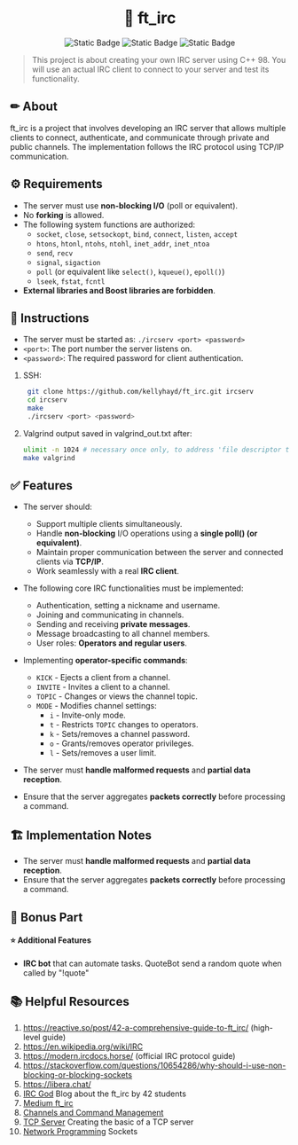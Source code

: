 <h1 align="center"> 📡 ft_irc </h1>

<p align="center">
<img alt="Static Badge" src="https://img.shields.io/badge/42-London-orange"> <img alt="Static Badge" src="https://img.shields.io/badge/language-C++98-blue">  <img alt="Static Badge" src="https://img.shields.io/badge/submitted_in-2025-green">
</p>

>This project is about creating your own IRC server using C++ 98. You will use an actual IRC client to connect to your server and test its functionality.

<h2> ✏ About </h2>
ft_irc is a project that involves developing an IRC server that allows multiple clients to connect, authenticate, and communicate through private and public channels. The implementation follows the IRC protocol using TCP/IP communication. 


<h2> ⚙ Requirements </h2>

- The server must use **non-blocking I/O** (poll or equivalent).
- No **forking** is allowed.
- The following system functions are authorized:
  - `socket`, `close`, `setsockopt`, `bind`, `connect`, `listen`, `accept`
  - `htons`, `htonl`, `ntohs`, `ntohl`, `inet_addr`, `inet_ntoa`
  - `send`, `recv`
  - `signal`, `sigaction`
  - `poll` (or equivalent like `select()`, `kqueue()`, `epoll()`)
  - `lseek`, `fstat`, `fcntl`
- **External libraries and Boost libraries are forbidden**.

<h2>  📝 Instructions </h2>

- The server must be started as:
`./ircserv <port> <password>`
- `<port>`: The port number the server listens on.
- `<password>`: The required password for client authentication.

1. SSH:
   ```sh
    git clone https://github.com/kellyhayd/ft_irc.git ircserv
    cd ircserv
    make
    ./ircserv <port> <password>
   ```

2. Valgrind output saved in valgrind_out.txt after:
   ```sh
   ulimit -n 1024 # necessary once only, to address 'file descriptor too high' error
   make valgrind
   ```

<h2>  ✅ Features </h2>

- The server should:
  - Support multiple clients simultaneously.
  - Handle **non-blocking** I/O operations using a **single poll() (or equivalent)**.
  - Maintain proper communication between the server and connected clients via **TCP/IP**.
  - Work seamlessly with a real **IRC client**.
- The following core IRC functionalities must be implemented:
  - Authentication, setting a nickname and username.
  - Joining and communicating in channels.
  - Sending and receiving **private messages**.
  - Message broadcasting to all channel members.
  - User roles: **Operators and regular users**.
- Implementing **operator-specific commands**:
  - `KICK` - Ejects a client from a channel.
  - `INVITE` - Invites a client to a channel.
  - `TOPIC` - Changes or views the channel topic.
  - `MODE` - Modifies channel settings:
    - `i` - Invite-only mode.
    - `t` - Restricts `TOPIC` changes to operators.
    - `k` - Sets/removes a channel password.
    - `o` - Grants/removes operator privileges.
    - `l` - Sets/removes a user limit.

- The server must **handle malformed requests** and **partial data reception**.
- Ensure that the server aggregates **packets correctly** before processing a command.


<h2> 🏗 Implementation Notes </h2>

- The server must **handle malformed requests** and **partial data reception**.
- Ensure that the server aggregates **packets correctly** before processing a command.

<h2> 🌟 Bonus Part </h2>

<h4> ⭐ Additional Features </h4>

- **IRC bot** that can automate tasks. QuoteBot send a random quote when called by "!quote"

<h2> 📚 Helpful Resources </h2>

1. https://reactive.so/post/42-a-comprehensive-guide-to-ft_irc/ (high-level guide)
2. https://en.wikipedia.org/wiki/IRC
3. https://modern.ircdocs.horse/ (official IRC protocol guide)
4. https://stackoverflow.com/questions/10654286/why-should-i-use-non-blocking-or-blocking-sockets
5. https://libera.chat/
6. [IRC God](https://ircgod.com/) Blog about the ft_irc by 42 students
7. [Medium ft_irc](https://medium.com/@afatir.ahmedfatir/small-irc-server-ft-irc-42-network-7cee848de6f9)
8. [Channels and Command Management](https://medium.com/@mohamedsarda2001/ft-irc-channels-and-command-management-ff1ff3758a0b)
9. [TCP Server](https://www.youtube.com/watch?v=cNdlrbZSkyQ&list=PLUJCSGGiox1Q-QvHfMMydtoyEa1IEzeLe&index=3) Creating the basic of a TCP server
10. [Network Programming](https://www.youtube.com/watch?v=gntyAFoZp-E) Sockets
